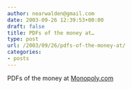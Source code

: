 ```yaml
---
author: nearwalden@gmail.com
date: 2003-09-26 12:39:53+00:00
draft: false
title: PDFs of the money at…
type: post
url: /2003/09/26/pdfs-of-the-money-at/
categories:
- posts
---
```


PDFs of the money at [ Monopoly.com](//www.hasbro.com/monopoly/pl/page.treasurechest/dn/default.cfm')



